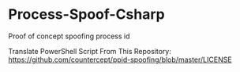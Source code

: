 # Process-Spoof-Csharp
Proof of concept spoofing process id

Translate PowerShell Script From This Repository:
https://github.com/countercept/ppid-spoofing/blob/master/LICENSE
